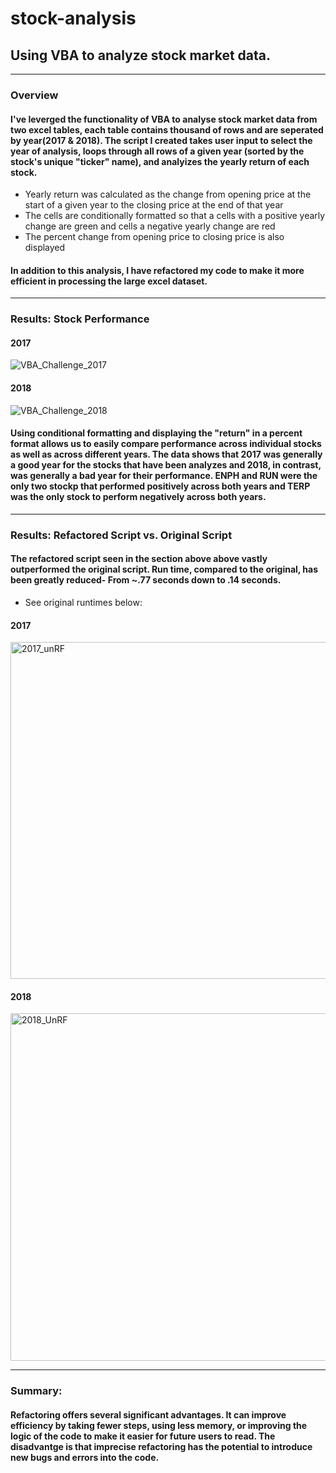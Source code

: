 # stock-analysis
## Using VBA to analyze stock market data.

***
### Overview
#### I've leverged the functionality of VBA to analyse stock market data from two excel tables, each table contains thousand of rows and are seperated by year(2017 & 2018). The script I created takes user input to select the year of analysis, loops through all rows of a given year (sorted by the stock's unique "ticker" name), and analyizes the yearly return of each stock. 
- Yearly return was calculated as the change from opening price at the start of a given year to the closing price at the end of that year 
- The cells are conditionally formatted so that a cells with a positive yearly change are green and cells a negative yearly change are red
- The percent change from opening price to closing price is also displayed

#### In addition to this analysis, I have refactored my code to make it more efficient in processing the large excel dataset. 

***
### Results: Stock Performance
#### 2017
![VBA_Challenge_2017](https://user-images.githubusercontent.com/105818879/194681528-b4b58b34-2077-47d9-acb0-9af3744b0fd6.png)
#### 2018
![VBA_Challenge_2018](https://user-images.githubusercontent.com/105818879/194681535-cb798a79-6d22-49d2-9c0b-7cbe64733b35.png)

#### Using conditional formatting and displaying the "return" in a percent format allows us to easily compare performance across individual stocks as well as across different years. The data shows that 2017 was generally a good year for the stocks that have been analyzes and 2018, in contrast, was generally a bad year for their performance. ENPH and RUN were the only two stockp that performed positively across both years and TERP was the only stock to perform negatively across both years.

***
### Results: Refactored Script vs. Original Script 
#### The refactored script seen in the section above above vastly outperformed the original script. Run time, compared to the original, has been greatly reduced- From ~.77 seconds down to .14 seconds.
- See original runtimes below:
#### 2017
<img width="539" alt="2017_unRF" src="https://user-images.githubusercontent.com/105818879/194683755-3474516d-1bc1-46ec-bab9-cc7a2385c511.png">

#### 2018
<img width="556" alt="2018_UnRF" src="https://user-images.githubusercontent.com/105818879/194683762-94f4cee3-ca36-4c14-bd30-68bdfaaa635a.png">


***
### Summary:
#### Refactoring offers several significant advantages. It can improve efficiency by taking fewer steps, using less memory, or improving the logic of the code to make it easier for future users to read. The disadvantge is that imprecise refactoring has the potential to introduce new bugs and errors into the code.
